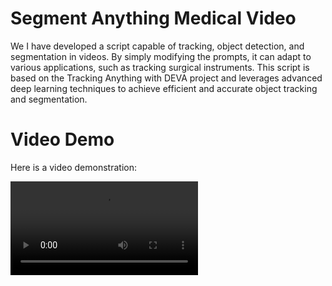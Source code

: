# Segment Anything Medical Video
We I have developed a script capable of tracking, object detection, and segmentation in videos. By simply modifying the prompts, it can adapt to various applications, such as tracking surgical instruments. This script is based on the Tracking Anything with DEVA project and leverages advanced deep learning techniques to achieve efficient and accurate object tracking and segmentation.
# Video Demo

Here is a video demonstration:

![Video](video/test01Clipchamp_output_all2.webm)

